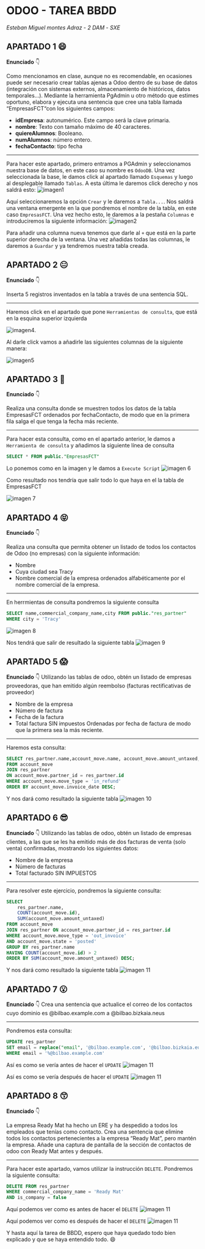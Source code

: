# ODOO - TAREA BBDD
*Esteban Miguel montes Adraz* - *2 DAM* - *SXE*

## APARTADO 1 :smile:
**Enunciado**  :point_down:

Como mencionamos en clase, aunque no es recomendable, en ocasiones puede ser
necesario crear tablas ajenas a Odoo dentro de su base de datos (integración con
sistemas externos, almacenamiento de históricos, datos temporales…). Mediante la
herramienta PgAdmin u otro método que estimes oportuno, elabora y ejecuta una
sentencia que cree una tabla llamada “EmpresasFCT“con los siguientes campos:
- **idEmpresa**: autonumérico. Este campo será la clave primaria.
- **nombre**: Texto con tamaño máximo de 40 caracteres.
- **quiereAlumnos**: Booleano.
- **numAlumnos**: número entero.
- **fechaContacto**: tipo fecha
--- 

Para hacer este apartado, primero entramos a PGAdmin y seleccionamos nuestra base de datos, en este caso su nombre es ```OdooDB```. Una vez seleccionada la base, le damos click al apartado llamado ```Esquemas``` y luego al desplegable llamado ```Tablas```. A esta última le daremos click derecho y nos saldrá esto:
![imagen1](img/foto2.png)

Aquí seleccionaremos la opción ```Crear``` y le daremos a ```Tabla...```. Nos saldrá una ventana emergente en la que pondremos el nombre de la tabla, en este caso ```EmpresasFCT```. Una vez hecho esto, le daremos a la pestaña ```Columnas``` e introduciremos la siguiente información:
![imagen2](img/foto1.png)

Para añadir una columna nueva tenemos que darle al ```+``` que está en la parte superior derecha de la ventana. Una vez añadidas todas las columnas, le daremos a ```Guardar``` y ya tendremos nuestra tabla creada.

## APARTADO 2 :neutral_face:
**Enunciado** :point_down:

Inserta 5 registros inventados en la tabla a través de una sentencia SQL.

---

Haremos click en el apartado que pone ```Herramientas de consulta```, que está en la esquina superior izquierda

![imagen4](img/foto5.png).

Al darle click vamos a añadirle las siguientes columnas de la siguiente manera:

![imagen5](img/foto4.png)

## APARTADO 3 :clown_face:

**Enunciado** :point_down:

Realiza una consulta donde se muestren todos los datos de la tabla EmpresasFCT
ordenados por fechaContacto, de modo que en la primera fila salga el que tenga la
fecha más reciente.

---

Para hacer esta consulta, como en el apartado anterior,
le damos a ```Herramienta de consulta``` y añadimos la siguiente línea de consulta
```SQL
SELECT * FROM public."EmpresasFCT"
```

Lo ponemos como en la imagen y le damos a ```Execute Script```
![imagen 6](img/foto6.png)

Como resultado nos tendría que salir todo lo que haya en el la tabla de
EmpresasFCT

![imagen 7](img/foto7.png)

## APARTADO 4 :stuck_out_tongue_closed_eyes:
**Enunciado** :point_down:

Realiza una consulta que permita obtener un listado de todos los contactos de
Odoo (no empresas) con la siguiente información:
- Nombre
- Cuya ciudad sea Tracy
- Nombre comercial de la empresa
ordenados alfabéticamente por el nombre comercial de la empresa.
 
---

En herrmientas de consulta pondremos la siguiente consulta
```SQL
SELECT name,commercial_company_name,city FROM public."res_partner"
WHERE city = 'Tracy'
```
![imagen 8](img/foto9.png)

Nos tendrá que salir de resultado la siguiente tabla
![imagen 9](img/foto8.png)

## APARTADO 5 :scream:
**Enunciado** :point_down:
Utilizando las tablas de odoo, obtén un listado de empresas proveedoras, que han
emitido algún reembolso (facturas rectificativas de proveedor)
- Nombre de la empresa
- Número de factura
- Fecha de la factura
- Total factura SIN impuestos
Ordenadas por fecha de factura de modo que la primera sea la más reciente.

---

Haremos esta consulta:
```SQL
SELECT res_partner.name,account_move.name, account_move.amount_untaxed, account_move.date
FROM account_move 
JOIN res_partner 
ON account_move.partner_id = res_partner.id
WHERE account_move.move_type = 'in_refund'
ORDER BY account_move.invoice_date DESC;
```
Y nos dará como resultado la siguiente tabla
![imagen 10](img/foto10.png)

## APARTADO 6 :sunglasses:
**Enunciado** :point_down:
Utilizando las tablas de odoo, obtén un listado de empresas clientes, a las que se les
ha emitido más de dos facturas de venta (solo venta) confirmadas, mostrando los
siguientes datos:
- Nombre de la empresa
- Número de facturas
- Total facturado SIN IMPUESTOS

---

Para resolver este ejercicio, pondremos la siguiente consulta:
```SQL
SELECT 
    res_partner.name,
    COUNT(account_move.id),
    SUM(account_move.amount_untaxed)
FROM account_move
JOIN res_partner ON account_move.partner_id = res_partner.id
WHERE account_move.move_type = 'out_invoice' 
AND account_move.state = 'posted'  
GROUP BY res_partner.name
HAVING COUNT(account_move.id) > 2  
ORDER BY SUM(account_move.amount_untaxed) DESC;
```

Y nos dará como resultado la siguiente tabla
![imagen 11](img/foto11.png)

## APARTADO 7 :open_mouth:
**Enunciado** :point_down:
Crea una sentencia que actualice el correo de los contactos cuyo dominio es
@bilbao.example.com a @bilbao.bizkaia.neus

---

Pondremos esta consulta:
```SQL
UPDATE res_partner 
SET email = replace("email", '@bilbao.example.com', '@bilbao.bizkaia.eus')
WHERE email = '%@bilbao.example.com'
```

Así es como se vería antes de hacer el ```UPDATE```
![imagen 11](img/foto12.png)

Así es como se vería después de hacer el ```UPDATE```
![imagen 11](img/foto14.png)

## APARTADO 8 :kissing_smiling_eyes:
**Enunciado** :point_down:

La empresa Ready Mat ha hecho un ERE y ha despedido a todos los empleados
que tenías como contacto. Crea una sentencia que elimine todos los contactos
pertenecientes a la empresa “Ready Mat”, pero mantén la empresa. Añade una
captura de pantalla de la sección de contactos de odoo con Ready Mat antes y
después.

---

Para hacer este apartado, vamos utilizar la instrucción ```DELETE```. Pondremos la siguiente consulta:
```SQL
DELETE FROM res_partner
WHERE commercial_company_name = 'Ready Mat'
AND is_company = false
```

Aquí podemos ver como es antes de hacer el ```DELETE```
![imagen 11](img/foto15.png)

Aquí podemos ver como es después de hacer el ```DELETE```
![imagen 11](img/foto16.png)

Y hasta aquí la tarea de BBDD, espero que haya quedado todo bien explicado y que se haya entendido todo. :smile: